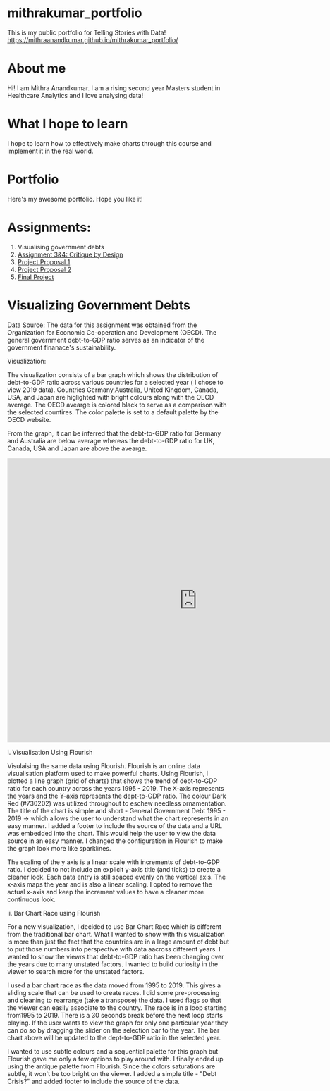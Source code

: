 # mithrakumar_portfolio
This is my public portfolio for Telling Stories with Data!
https://mithraanandkumar.github.io/mithrakumar_portfolio/

# About me
Hi! I am Mithra Anandkumar. I am a rising second year Masters student in Healthcare Analytics and I love analysing data!

# What I hope to learn
I hope to learn how to effectively make charts through this course and implement it in the real world.

# Portfolio
Here's my awesome portfolio. Hope you like it!

# Assignments:

1. Visualising government debts
2. [Assignment 3&4: Critique by Design ](/assignment3.md)
3. [Project Proposal 1](/Part_1.md)
4. [Project Proposal 2](/Part2.md)
5. [Final Project](/Part3.md)



# Visualizing Government Debts

Data Source:
The data for this assignment was obtained from the Organization for Economic Co-operation and Development (OECD). The general government debt-to-GDP ratio serves as an indicator of the government finanace's sustainability. 

Visualization: 

The visualization consists of a bar graph which shows the distribution of debt-to-GDP ratio across various countries for a selected year ( I chose to view 2019 data). Countries Germany,Australia, United Kingdom, Canada, USA, and Japan are higlighted with bright colours along with the OECD average. The OECD avearge is colored black to serve as a comparison with the selected countires. The color palette is set to a default palette by the OECD website. 

From the graph, it can be inferred that the debt-to-GDP ratio for Germany and Australia are below average whereas the debt-to-GDP ratio for UK, Canada, USA and Japan are above the avearge. 

<iframe src="https://data.oecd.org/chart/6OfF" width="860" height="645" style="border: 0" mozallowfullscreen="true" webkitallowfullscreen="true" allowfullscreen="true">OECD Chart: General government debt, Total, % of GDP, Annual, 2021</iframe>


i. Visualisation Using Flourish

Visulaising the same data using Flourish. Flourish is an online data visualisation platform used to make powerful charts. Using Flourish, I plotted a line graph (grid of charts) that shows the trend of debt-to-GDP ratio for each country across the years 1995 - 2019. The X-axis represents the years and the Y-axis represents the dept-to-GDP ratio. The colour Dark Red (#730202) was utilized throughout to eschew needless ornamentation. The title of the chart is simple and short - General Government Debt 1995 - 2019 -> which allows the user to understand what the chart represents in an easy manner. I added a footer to include the source of the data and a URL was embedded into the chart. This would help the user to view the data source in an easy manner. I changed the configuration in Flourish to make the graph look more like sparklines. 

The scaling of the y axis is a linear scale with increments of debt-to-GDP ratio. I decided to not include an explicit y-axis title (and ticks) to create a cleaner look. Each data entry is still spaced evenly on the vertical axis. The x-axis maps the year and is also a linear scaling. I opted to remove the actual x-axis and keep the increment values to have a cleaner more continuous look.  

<div class="flourish-embed flourish-chart" data-src="visualisation/11155528"><script src="https://public.flourish.studio/resources/embed.js"></script></div>

ii. Bar Chart Race using Flourish

For a new visualization, I decided to use Bar Chart Race which is different from the traditional bar chart. What I wanted to show with this visualization is more than just the fact that the countries are in a large amount of debt but to put those numbers into perspective with data aacross different years. I wanted to show the viewrs that debt-to-GDP ratio has been changing over the years due to many unstated factors. I wanted to build curiosity in the viewer to search more for the unstated factors. 

I used a bar chart race as the data moved from 1995 to 2019. This gives a sliding scale that can be used to create races. I did some pre-processing and cleaning to rearrange (take a transpose) the data. I used flags so that the viewer can easily associate to the country. The race is in a loop starting from1995 to 2019. There is a 30 seconds break before the next loop starts playing. If the user wants to view the graph for only one particular year they can do so by dragging the slider on the selection bar to the year. The bar chart above will be updated to the dept-to-GDP ratio in the selected year. 

I wanted to use subtle colours and a sequential palette for this graph but Flourish gave me only a few options to play around with. I finally ended up using the antique palette from Flourish. Since the colors saturations are subtle, it won't be too bright on the viewer. I added a simple title - "Debt Crisis?" and added footer to include the source of the data. 
 
<div class="flourish-embed flourish-bar-chart-race" data-src="visualisation/11162358"><script src="https://public.flourish.studio/resources/embed.js"></script></div>


